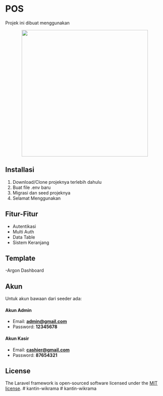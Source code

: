 # POS

Projek ini dibuat menggunakan

<p align="center"><a href="https://laravel.com" target="_blank"><img src="https://raw.githubusercontent.com/laravel/art/master/logo-lockup/5%20SVG/2%20CMYK/1%20Full%20Color/laravel-logolockup-cmyk-red.svg" width="400"></a></p>

## Installasi

1. Download/Clone projeknya terlebih dahulu
2. Buat file .env baru
3. Migrasi dan seed projeknya
4. Selamat Menggunakan

## Fitur-Fitur

- Autentikasi
- Multi Auth
- Data Table
- Sistem Keranjang

## Template 
-Argon Dashboard
## Akun

Untuk akun bawaan dari seeder ada:
#### Akun Admin
- Email: **admin@gmail.com**
- Password: **12345678**

#### Akun Kasir
- Email: **cashier@gmail.com**
- Password: **87654321**

## License

The Laravel framework is open-sourced software licensed under the [MIT license](https://opensource.org/licenses/MIT).
#   k a n t i n - w i k r a m a  
 #   k a n t i n - w i k r a m a  
 